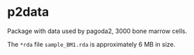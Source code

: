 # p2data

Package with data used by pagoda2, 3000 bone marrow cells.

The `*rda` file `sample_BM1.rda` is approximately 6 MB in size.